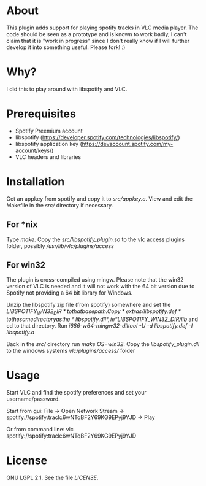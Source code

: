 About
=====
This plugin adds support for playing spotify tracks in VLC media player.
The code should be seen as a prototype and is known to work badly, I can't claim that it is "work in progress" since I don't really know if I will further develop it into something useful. Please fork! :)

Why?
====
I did this to play around with libspotify and VLC.

Prerequisites
=============
 * Spotify Preemium account
 * libspotify (https://developer.spotify.com/technologies/libspotify/)
 * libspotify application key (https://devaccount.spotify.com/my-account/keys/)
 * VLC headers and libraries

Installation
============
Get an appkey from spotify and copy it to *src/appkey.c*.
View and edit the Makefile in the *src/* directory if necessary.

For \*nix
---------
Type *make*.
Copy the *src/libspotify_plugin.so* to the vlc access plugins folder, possibly */usr/lib/vlc/plugins/access*

For win32
---------
The plugin is cross-compiled using mingw. Please note that the win32 version of VLC is needed and it will not work with the 64 bit version due to Spotify not providing a 64 bit library for Windows.

Unzip the libspotify zip file (from spotify) somewhere and set the *$LIBSPOTIFY_WIN32_DIR* to that base path.
Copy *extras/libspotify.def* to the same directory as the *libspotify.dll*, ie *$LIBSPOTIFY_WIN32_DIR/lib* and cd to that directory. Run *i686-w64-mingw32-dlltool -U -d libspotify.def -l libspotify.a*

Back in the *src/* directory run *make OS=win32*.
Copy the *libspotify_plugin.dll* to the windows systems *vlc/plugins/access/* folder

Usage
=====
Start VLC and find the spotify preferences and set your username/password.

Start from gui:
File -> Open Network Stream -> spotify://spotify:track:6wNTqBF2Y69KG9EPyj9YJD -> Play

Or from command line:
vlc spotify://spotify:track:6wNTqBF2Y69KG9EPyj9YJD

License
=======
GNU LGPL 2.1. See the file *LICENSE*.
